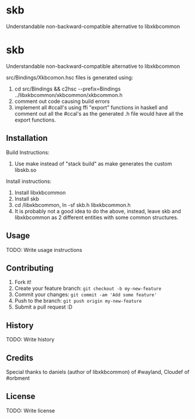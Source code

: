 # skb
Understandable non-backward-compatible alternative to libxkbcommon

# skb

Understandable non-backward-compatible alternative to libxkbcommon

src/Bindings/Xkbcomon.hsc files is generated using:

1. cd src/Bindings && c2hsc --prefix=Bindings ../libxkbcommon/xkbcommon/xkbcommon.h
2. comment out code causing build errors
3. implement all #ccall's using ffi "export" functions in haskell and comment out all the #ccal's as the generated .h file would have all the export functions.

## Installation

Build Instructions:
1.   Use make instead of "stack build" as make generates the custom libskb.so

Install instructions:
1. Install libxkbcommon
2. Install skb
3. cd <include directory>/libxkbcommon, ln -sf skb.h libxkbcommon.h
4. It is probably not a good idea to do the above, instead, leave skb and libxkbcommon as 2 different entities with some common structures.

## Usage

TODO: Write usage instructions

## Contributing

1. Fork it!
2. Create your feature branch: `git checkout -b my-new-feature`
3. Commit your changes: `git commit -am 'Add some feature'`
4. Push to the branch: `git push origin my-new-feature`
5. Submit a pull request :D

## History

TODO: Write history

## Credits

Special thanks to daniels (author of libxkbcommon) of #wayland, Cloudef of #orbment

## License

TODO: Write license
